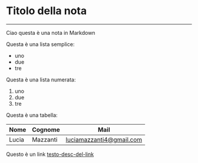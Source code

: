 # Titolo della nota

---

Ciao questa è una nota in Markdown


Questa è una lista semplice:

* uno 
* due
* tre



Questa è una lista numerata:

1. uno
2. due
3. tre



Questa è una tabella:

| Nome | Cognome | Mail |
| ---- | ------- | ---- |
| Lucia | Mazzanti | luciamazzanti4@gmail.com |



Questo è un link [testo-desc-del-link](https://google.com)

